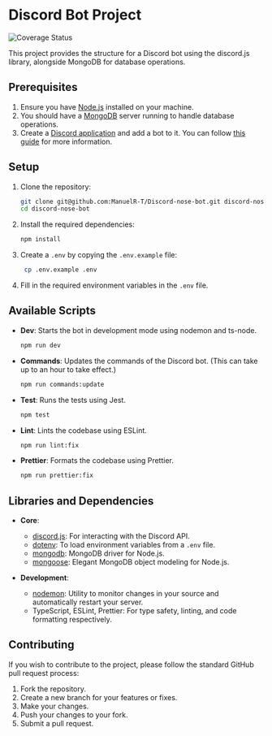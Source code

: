 # Discord Bot Project

![Coverage Status](https://coveralls.io/repos/github/ManuelR-T/Discord-nose-bot/badge.svg?branch=master)

This project provides the structure for a Discord bot using the discord.js library, alongside MongoDB for database operations.

## Prerequisites

1. Ensure you have [Node.js](https://nodejs.org/) installed on your machine.
2. You should have a [MongoDB](https://www.mongodb.com/) server running to handle database operations.
3. Create a [Discord application](https://discord.com/developers/applications) and add a bot to it. You can follow [this guide](https://discordjs.guide/preparations/setting-up-a-bot-application.html#creating-your-bot) for more information.

## Setup

1. Clone the repository:

   ```bash
   git clone git@github.com:ManuelR-T/Discord-nose-bot.git discord-nose-bot
   cd discord-nose-bot
   ```

2. Install the required dependencies:

   ```bash
   npm install
   ```

3. Create a `.env` by copying the `.env.example` file:

   ```bash
    cp .env.example .env
   ```

4. Fill in the required environment variables in the `.env` file.

## Available Scripts

- **Dev**: Starts the bot in development mode using nodemon and ts-node.

  ```bash
  npm run dev
  ```
- **Commands**: Updates the commands of the Discord bot. (This can take up to an hour to take effect.)

  ```bash
  npm run commands:update
  ```
- **Test**: Runs the tests using Jest.

  ```bash
  npm test
  ```

- **Lint**: Lints the codebase using ESLint.

  ```bash
  npm run lint:fix
  ```

- **Prettier**: Formats the codebase using Prettier.
  ```bash
  npm run prettier:fix
  ```

## Libraries and Dependencies

- **Core**:

  - [discord.js](https://discord.js.org/): For interacting with the Discord API.
  - [dotenv](https://www.npmjs.com/package/dotenv): To load environment variables from a `.env` file.
  - [mongodb](https://www.npmjs.com/package/mongodb): MongoDB driver for Node.js.
  - [mongoose](https://mongoosejs.com/): Elegant MongoDB object modeling for Node.js.

- **Development**:
  - [nodemon](https://www.npmjs.com/package/nodemon): Utility to monitor changes in your source and automatically restart your server.
  - TypeScript, ESLint, Prettier: For type safety, linting, and code formatting respectively.

## Contributing

If you wish to contribute to the project, please follow the standard GitHub pull request process:

1. Fork the repository.
2. Create a new branch for your features or fixes.
3. Make your changes.
4. Push your changes to your fork.
5. Submit a pull request.
